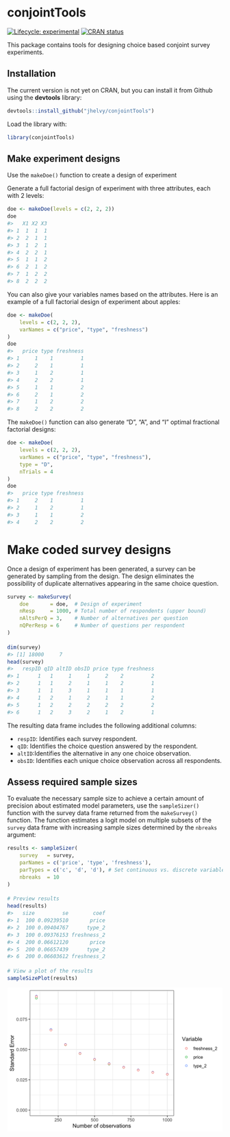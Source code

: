 
<!-- README.md is generated from README.Rmd. Please edit that file -->

# conjointTools

<!-- badges: start -->

[![Lifecycle:
experimental](https://img.shields.io/badge/lifecycle-experimental-orange.svg)](https://www.tidyverse.org/lifecycle/#experimental)
[![CRAN
status](https://www.r-pkg.org/badges/version/conjointTools)](https://CRAN.R-project.org/package=conjointTools)
<!-- badges: end -->

This package contains tools for designing choice based conjoint survey
experiments.

## Installation

The current version is not yet on CRAN, but you can install it from
Github using the **devtools** library:

``` r
devtools::install_github("jhelvy/conjointTools")
```

Load the library with:

``` r
library(conjointTools)
```

## Make experiment designs

Use the `makeDoe()` function to create a design of experiment

Generate a full factorial design of experiment with three attributes,
each with 2 levels:

``` r
doe <- makeDoe(levels = c(2, 2, 2))
doe
#>   X1 X2 X3
#> 1  1  1  1
#> 2  2  1  1
#> 3  1  2  1
#> 4  2  2  1
#> 5  1  1  2
#> 6  2  1  2
#> 7  1  2  2
#> 8  2  2  2
```

You can also give your variables names based on the attributes. Here is
an example of a full factorial design of experiment about apples:

``` r
doe <- makeDoe(
    levels = c(2, 2, 2),
    varNames = c("price", "type", "freshness")
)
doe
#>   price type freshness
#> 1     1    1         1
#> 2     2    1         1
#> 3     1    2         1
#> 4     2    2         1
#> 5     1    1         2
#> 6     2    1         2
#> 7     1    2         2
#> 8     2    2         2
```

The `makeDoe()` function can also generate “D”, “A”, and “I” optimal
fractional factorial designs:

``` r
doe <- makeDoe(
    levels = c(2, 2, 2),
    varNames = c("price", "type", "freshness"),
    type = "D",
    nTrials = 4
)
doe
#>   price type freshness
#> 1     2    1         1
#> 2     1    2         1
#> 3     1    1         2
#> 4     2    2         2
```

# Make coded survey designs

Once a design of experiment has been generated, a survey can be
generated by sampling from the design. The design eliminates the
possibility of duplicate alternatives appearing in the same choice
question.

``` r
survey <- makeSurvey(
    doe       = doe,  # Design of experiment
    nResp     = 1000, # Total number of respondents (upper bound)
    nAltsPerQ = 3,    # Number of alternatives per question
    nQPerResp = 6     # Number of questions per respondent
)

dim(survey)
#> [1] 18000     7
head(survey)
#>   respID qID altID obsID price type freshness
#> 1      1   1     1     1     2    2         2
#> 2      1   1     2     1     1    2         1
#> 3      1   1     3     1     1    1         1
#> 4      1   2     1     2     1    1         2
#> 5      1   2     2     2     2    2         2
#> 6      1   2     3     2     1    2         1
```

The resulting data frame includes the following additional columns:

  - `respID`: Identifies each survey respondent.
  - `qID`: Identifies the choice question answered by the respondent.
  - `altID`:Identifies the alternative in any one choice observation.
  - `obsID`: Identifies each unique choice observation across all
    respondents.

## Assess required sample sizes

To evaluate the necessary sample size to achieve a certain amount of
precision about estimated model parameters, use the `sampleSizer()`
function with the survey data frame returned from the `makeSurvey()`
function. The function estimates a logit model on multiple subsets of
the `survey` data frame with increasing sample sizes determined by the
`nbreaks` argument:

``` r
results <- sampleSizer(
    survey   = survey,
    parNames = c('price', 'type', 'freshness'),
    parTypes = c('c', 'd', 'd'), # Set continuous vs. discrete variables
    nbreaks  = 10
)

# Preview results
head(results)
#>   size         se        coef
#> 1  100 0.09239510       price
#> 2  100 0.09404767      type_2
#> 3  100 0.09376153 freshness_2
#> 4  200 0.06612120       price
#> 5  200 0.06657439      type_2
#> 6  200 0.06603612 freshness_2

# View a plot of the results
sampleSizePlot(results)
```

<img src="man/figures/README-unnamed-chunk-9-1.png" width="576" />
